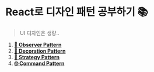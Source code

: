 # React로 디자인 패턴 공부하기 📚

> UI 디자인은 생량..

1. [**👀 Observer Pattern**](https://lee7198.github.io/DesignPatternStudy/observer)
2. [**🎄 Decoration Pattern**](https://lee7198.github.io/DesignPatternStudy/decoration)
3. [**🤔 Strategy Pattern**](https://lee7198.github.io/DesignPatternStudy/strategy)
4. [**🙄 Command Pattern**](https://lee7198.github.io/DesignPatternStudy/command)
